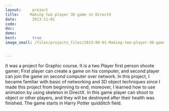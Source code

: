 ```yaml
---
layout:     project
title:     Making two player 3D game in DirectX 
date:       2013-11-01
code:  
doc:        
demo:
best:       true
image_small: /files/projects_files/2013-08-01-Making-two-player-3D-game-in-DirectX.png


---
```

It was a project for Graphic course. It is a two Player first person shoote gamer; First player can create a game on his computer, and second player can join the game on second computer over network. In this project, I became familiar with basic of networking and 3D object techniques since I made this project from beginning to end; moreover, I learned how to use animation by using skeleton in DirectX. In this game player can shoot to object or other players, and they will be destroyed after their health was finished. The game starts in Harry Potter quidditch field.